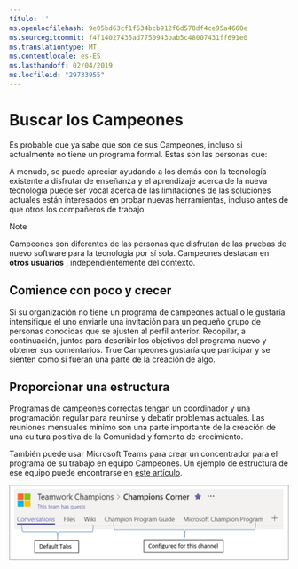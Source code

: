```yaml
---
título: ''
ms.openlocfilehash: 9e05bd63cf1f534bcb912f6d578df4ce95a4660e
ms.sourcegitcommit: f4f14027435ad7750943bab5c48007431ff691e0
ms.translationtype: MT
ms.contentlocale: es-ES
ms.lasthandoff: 02/04/2019
ms.locfileid: "29733955"
---
```

# <a name="finding-your-champions"></a>Buscar los Campeones 

Es probable que ya sabe que son de sus Campeones, incluso si actualmente no tiene un programa formal.  Estas son las personas que:

A menudo, se puede apreciar ayudando a los demás con la tecnología existente a disfrutar de enseñanza y el aprendizaje acerca de la nueva tecnología puede ser vocal acerca de las limitaciones de las soluciones actuales están interesados en probar nuevas herramientas, incluso antes de que otros los compañeros de trabajo

> [!NOTE]
> Campeones son diferentes de las personas que disfrutan de las pruebas de nuevo software para la tecnología por sí sola. Campeones destacan en **otros usuarios** , independientemente del contexto. 

## <a name="start-small-and-grow"></a>Comience con poco y crecer

Si su organización no tiene un programa de campeones actual o le gustaría intensifique el uno enviarle una invitación para un pequeño grupo de personas conocidas que se ajusten al perfil anterior.  Recopilar, a continuación, juntos para describir los objetivos del programa nuevo y obtener sus comentarios. True Campeones gustaría que participar y se sienten como si fueran una parte de la creación de algo.  

## <a name="provide-structure"></a>Proporcionar una estructura

Programas de campeones correctas tengan un coordinador y una programación regular para reunirse y debatir problemas actuales.  Las reuniones mensuales mínimo son una parte importante de la creación de una cultura positiva de la Comunidad y fomento de crecimiento.  

También puede usar Microsoft Teams para crear un concentrador para el programa de su trabajo en equipo Campeones.  Un ejemplo de estructura de ese equipo puede encontrarse en [este artículo](https://docs.microsoft.com/en-us/MicrosoftTeams/teams-adoption-your-first-teams).

![fichas de equipo Campeones de trabajo en equipo](media/teams-adoption-tab-example.png)